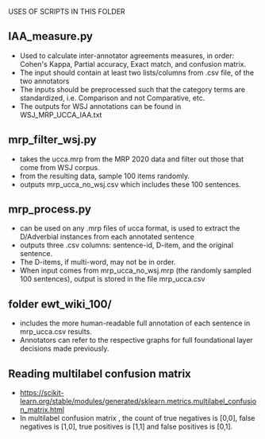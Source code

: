 USES OF SCRIPTS IN THIS FOLDER

## IAA_measure.py
- Used to calculate inter-annotator agreements measures, in order: Cohen's Kappa, Partial accuracy, Exact match, and confusion matrix.
- The input should contain at least two lists/columns from .csv file, of the two annotators
- The inputs should be preprocessed such that the category terms are standardized, i.e. Comparison and not Comparative, etc.
- The outputs for WSJ annotations can be found in WSJ_MRP_UCCA_IAA.txt

## mrp_filter_wsj.py
- takes the ucca.mrp from the MRP 2020 data and filter out those that come from WSJ corpus.
- from the resulting data, sample 100 items randomly.
- outputs mrp_ucca_no_wsj.csv which includes these 100 sentences.

## mrp_process.py
- can be used on any .mrp files of ucca format, is used to extract the D/Adverbial instances from each annotated sentence
- outputs three .csv columns: sentence-id, D-item, and the original sentence.
- The D-items, if multi-word, may not be in order.
- When input comes from mrp_ucca_no_wsj.mrp (the randomly sampled 100 sentences), output is stored in the file mrp_ucca.csv


## folder ewt_wiki_100/
- includes the more human-readable full annotation of each sentence in mrp_ucca.csv results.
- Annotators can refer to the respective graphs for full foundational layer decisions made previously.

## Reading multilabel confusion matrix
- https://scikit-learn.org/stable/modules/generated/sklearn.metrics.multilabel_confusion_matrix.html
- In multilabel confusion matrix , the count of true negatives is [0,0], false negatives is [1,0], true positives is [1,1] and false positives is [0,1].